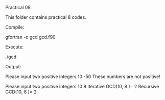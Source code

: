 Practical 08

This folder contains practical 8 codes.


Compile:

gfortran -o gcd gcd.f90

Execute:

./gcd

Output: 

Please input two positive integers
10
-50
 These numbers are not positive!

 Please input two positive integers
10
8
Iterative GCD(10, 8 )=  2
Recursive GCD(10, 8 )=  2
